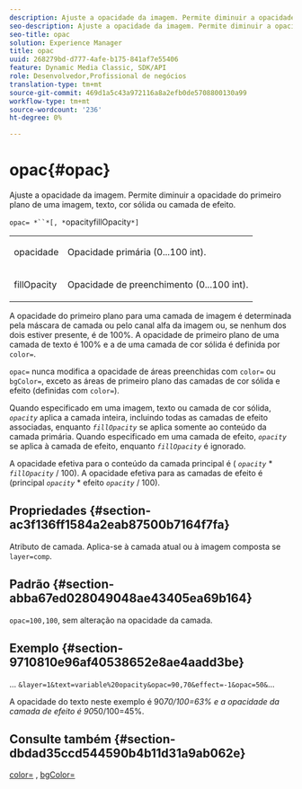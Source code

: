 ```yaml
---
description: Ajuste a opacidade da imagem. Permite diminuir a opacidade do primeiro plano de uma imagem, texto, cor sólida ou camada de efeito.
seo-description: Ajuste a opacidade da imagem. Permite diminuir a opacidade do primeiro plano de uma imagem, texto, cor sólida ou camada de efeito.
seo-title: opac
solution: Experience Manager
title: opac
uuid: 268279bd-d777-4afe-b175-841af7e55406
feature: Dynamic Media Classic, SDK/API
role: Desenvolvedor,Profissional de negócios
translation-type: tm+mt
source-git-commit: 469d1a5c43a972116a8a2efb0de5708800130a99
workflow-type: tm+mt
source-wordcount: '236'
ht-degree: 0%

---
```



# opac{#opac}

Ajuste a opacidade da imagem. Permite diminuir a opacidade do primeiro plano de uma imagem, texto, cor sólida ou camada de efeito.

`opac= *``*[, *`opacityfillOpacity`*]`

<table id="simpletable_DA4B5D86C496480886FADB284AD6047F"> 
 <tr class="strow"> 
  <td class="stentry"> <p><span class="varname"> opacidade</span> </p> </td> 
  <td class="stentry"> <p>Opacidade primária (0...100 int). </p></td> 
 </tr> 
 <tr class="strow"> 
  <td class="stentry"> <p><span class="varname"> fillOpacity</span> </p></td> 
  <td class="stentry"> <p>Opacidade de preenchimento (0...100 int). </p></td> 
 </tr> 
</table>

A opacidade do primeiro plano para uma camada de imagem é determinada pela máscara de camada ou pelo canal alfa da imagem ou, se nenhum dos dois estiver presente, é de 100%. A opacidade de primeiro plano de uma camada de texto é 100% e a de uma camada de cor sólida é definida por `color=`.

`opac=` nunca modifica a opacidade de áreas preenchidas com  `color=` ou  `bgColor=`, exceto as áreas de primeiro plano das camadas de cor sólida e efeito (definidas com  `color=`).

Quando especificado em uma imagem, texto ou camada de cor sólida, *`opacity`* aplica a camada inteira, incluindo todas as camadas de efeito associadas, enquanto *`fillOpacity`* se aplica somente ao conteúdo da camada primária. Quando especificado em uma camada de efeito, *`opacity`* se aplica à camada de efeito, enquanto *`fillOpacity`* é ignorado.

A opacidade efetiva para o conteúdo da camada principal é ( *`opacity`* * *`fillOpacity`* / 100). A opacidade efetiva para as camadas de efeito é (principal *`opacity`* * efeito *`opacity`* / 100).

## Propriedades {#section-ac3f136ff1584a2eab87500b7164f7fa}

Atributo de camada. Aplica-se à camada atual ou à imagem composta se `layer=comp`.

## Padrão {#section-abba67ed028049048ae43405ea69b164}

`opac=100,100`, sem alteração na opacidade da camada.

## Exemplo {#section-9710810e96af40538652e8ae4aadd3be}

... `&layer=1&text=variable%20opacity&opac=90,70&effect=-1&opac=50&`...

A opacidade do texto neste exemplo é 90*70/100=63% e a opacidade da camada de efeito é 90*50/100=45%.

## Consulte também {#section-dbdad35ccd544590b4b11d31a9ab062e}

[color=](/help/aem-is-ir-api/is-api/http-ref/image-serving-api-ref/c-http-protocol-reference/c-data-types/r-is-http-color.md) ,  [bgColor=](../../../../../is-api/http-ref/image-serving-api-ref/c-http-protocol-reference/c-command-reference/r-bgcolor.md#reference-441371ba4ef54fe781887c5ae448f6ab)

